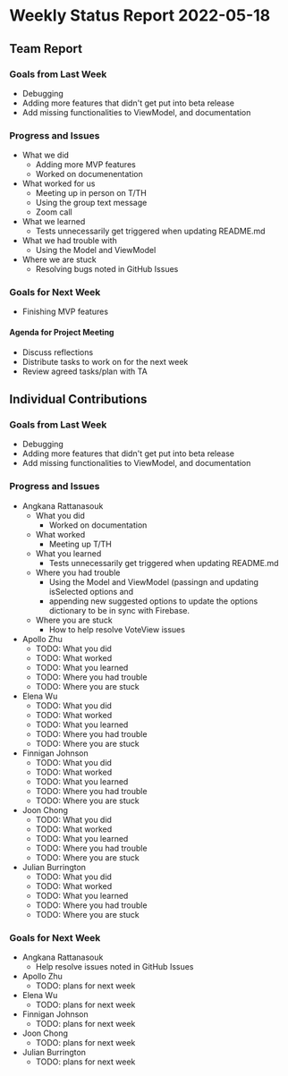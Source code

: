 # Weekly Status Report 2022-05-18

## Team Report

### Goals from Last Week

- Debugging
- Adding more features that didn't get put into beta release
- Add missing functionalities to ViewModel, and documentation

### Progress and Issues

- What we did
    - Adding more MVP features
    - Worked on documenentation
- What worked for us
    - Meeting up in person on T/TH
    - Using the group text message
    - Zoom call
- What we learned
    - Tests unnecessarily get triggered when updating README.md
- What we had trouble with
    - Using the Model and ViewModel
- Where we are stuck
    - Resolving bugs noted in GitHub Issues

### Goals for Next Week

- Finishing MVP features

#### Agenda for Project Meeting

- Discuss reflections
- Distribute tasks to work on for the next week
- Review agreed tasks/plan with TA

## Individual Contributions

### Goals from Last Week

- Debugging
- Adding more features that didn't get put into beta release
- Add missing functionalities to ViewModel, and documentation

### Progress and Issues

- Angkana Rattanasouk
    - What you did
        - Worked on documentation
    - What worked
        - Meeting up T/TH
    - What you learned
        - Tests unnecessarily get triggered when updating README.md
    - Where you had trouble
        - Using the Model and ViewModel (passingn and updating isSelected options and 
        - appending new suggested options to update the options dictionary to be in sync with Firebase.
    - Where you are stuck
        - How to help resolve VoteView issues
- Apollo Zhu
    - TODO: What you did
    - TODO: What worked
    - TODO: What you learned
    - TODO: Where you had trouble
    - TODO: Where you are stuck
- Elena Wu
    - TODO: What you did
    - TODO: What worked
    - TODO: What you learned
    - TODO: Where you had trouble
    - TODO: Where you are stuck
- Finnigan Johnson
    - TODO: What you did
    - TODO: What worked
    - TODO: What you learned
    - TODO: Where you had trouble
    - TODO: Where you are stuck
- Joon Chong
    - TODO: What you did
    - TODO: What worked
    - TODO: What you learned
    - TODO: Where you had trouble
    - TODO: Where you are stuck
- Julian Burrington
    - TODO: What you did
    - TODO: What worked
    - TODO: What you learned
    - TODO: Where you had trouble
    - TODO: Where you are stuck

### Goals for Next Week

- Angkana Rattanasouk
    - Help resolve issues noted in GitHub Issues
- Apollo Zhu
    - TODO: plans for next week
- Elena Wu
    - TODO: plans for next week
- Finnigan Johnson
    - TODO: plans for next week
- Joon Chong
    - TODO: plans for next week
- Julian Burrington
    - TODO: plans for next week
